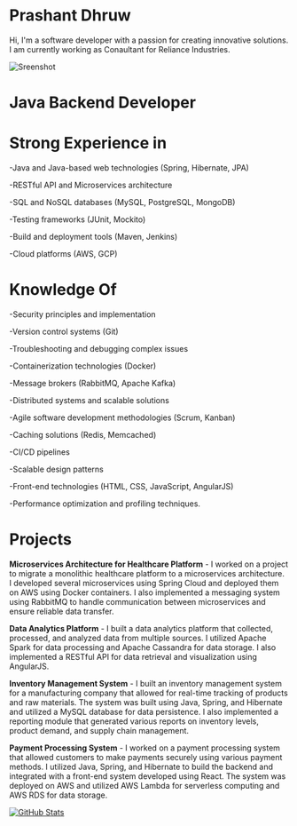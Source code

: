 # Prashant Dhruw

Hi, I'm a software developer with a passion for creating innovative solutions. I am currently working as Conaultant for Reliance Industries.


![Sreenshot](https://user-images.githubusercontent.com/38435661/175811577-72bb3654-5cdc-44b0-a970-a8cef53a8bd2.jpg)

# Java Backend Developer

# Strong Experience in

-Java and Java-based web technologies (Spring, Hibernate, JPA)

-RESTful API and Microservices architecture

-SQL and NoSQL databases (MySQL, PostgreSQL, MongoDB)

-Testing frameworks (JUnit, Mockito)

-Build and deployment tools (Maven, Jenkins)

-Cloud platforms (AWS, GCP)

# Knowledge Of

-Security principles and implementation

-Version control systems (Git)

-Troubleshooting and debugging complex issues

-Containerization technologies (Docker)

-Message brokers (RabbitMQ, Apache Kafka)

-Distributed systems and scalable solutions

-Agile software development methodologies (Scrum, Kanban)

-Caching solutions (Redis, Memcached)

-CI/CD pipelines

-Scalable design patterns

-Front-end technologies (HTML, CSS, JavaScript, AngularJS)

-Performance optimization and profiling techniques.

# Projects

**Microservices Architecture for Healthcare Platform** - I worked on a project to migrate a monolithic healthcare platform to a microservices architecture. I developed several microservices using Spring Cloud and deployed them on AWS using Docker containers. I also implemented a messaging system using RabbitMQ to handle communication between microservices and ensure reliable data transfer.

**Data Analytics Platform** - I built a data analytics platform that collected, processed, and analyzed data from multiple sources. I utilized Apache Spark for data processing and Apache Cassandra for data storage. I also implemented a RESTful API for data retrieval and visualization using AngularJS.

**Inventory Management System** - I built an inventory management system for a manufacturing company that allowed for real-time tracking of products and raw materials. The system was built using Java, Spring, and Hibernate and utilized a MySQL database for data persistence. I also implemented a reporting module that generated various reports on inventory levels, product demand, and supply chain management.

**Payment Processing System** - I worked on a payment processing system that allowed customers to make payments securely using various payment methods. I utilized Java, Spring, and Hibernate to build the backend and integrated with a front-end system developed using React. The system was deployed on AWS and utilized AWS Lambda for serverless computing and AWS RDS for data storage.


[![GitHub Stats](https://github-readme-stats.vercel.app/api?username=prashantdhruw&show_icons=true&theme=default)](https://github.com/prashantdhruw)



